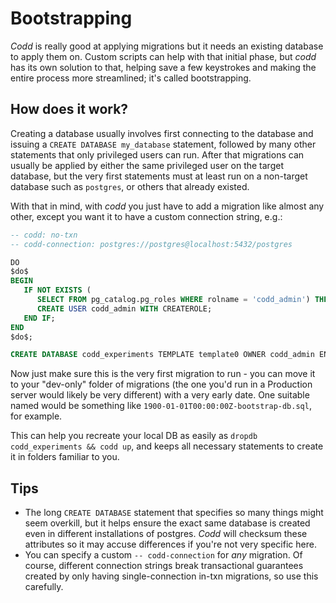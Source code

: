# Bootstrapping

_Codd_ is really good at applying migrations but it needs an existing database to apply them on.
Custom scripts can help with that initial phase, but _codd_ has its own solution to that, helping save
a few keystrokes and making the entire process more streamlined; it's called bootstrapping.

## How does it work?

Creating a database usually involves first connecting to the database and issuing a `CREATE DATABASE my_database` statement, followed by many other statements that only privileged users can run.
After that migrations can usually be applied by either the same privileged user on the target database, but the very first statements must at least run on a non-target database such as `postgres`, or others that already existed.

With that in mind, with _codd_ you just have to add a migration like almost any other, except you want it to have a custom connection string, e.g.:


````sql
-- codd: no-txn
-- codd-connection: postgres://postgres@localhost:5432/postgres

DO
$do$
BEGIN
   IF NOT EXISTS (
      SELECT FROM pg_catalog.pg_roles WHERE rolname = 'codd_admin') THEN
      CREATE USER codd_admin WITH CREATEROLE;
   END IF;
END
$do$;

CREATE DATABASE codd_experiments TEMPLATE template0 OWNER codd_admin ENCODING UTF8 LC_COLLATE "en_GB.UTF8" LC_CTYPE "en_GB.UTF8";
````

Now just make sure this is the very first migration to run - you can move it to your "dev-only" folder of migrations (the one you'd run in a Production server would likely be very different) with a very early date. One suitable named would be something like `1900-01-01T00:00:00Z-bootstrap-db.sql`, for example.

This can help you recreate your local DB as easily as `dropdb codd_experiments && codd up`, and keeps all necessary statements to create it in folders familiar to you.

## Tips
- The long `CREATE DATABASE` statement that specifies so many things might seem overkill, but it helps ensure the exact same database is created even in different installations of postgres. _Codd_ will checksum these attributes so it may accuse differences if you're not very specific here.
- You can specify a custom `-- codd-connection` for _any_ migration. Of course, different connection strings break transactional guarantees created by only having single-connection in-txn migrations, so use this carefully.